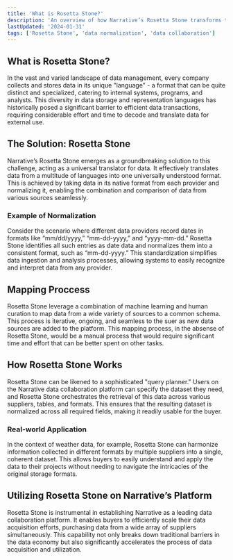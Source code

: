 ```yaml
---
title: 'What is Rosetta Stone?'
description: 'An overview of how Narrative’s Rosetta Stone transforms the data ecosystem by normalizing disparate data formats into a universal language, streamlining data collaboartion.'
lastUpdated: '2024-01-31'
tags: ['Rosetta Stone', 'data normalization', 'data collaboration']
---
```


## What is Rosetta Stone?

In the vast and varied landscape of data management, every company collects and stores data in its unique "language" - a format that can be quite distinct and specialized, catering to internal systems, programs, and analysts. This diversity in data storage and representation languages has historically posed a significant barrier to efficient data transactions, requiring considerable effort and time to decode and translate data for external use.

## The Solution: Rosetta Stone

Narrative’s Rosetta Stone emerges as a groundbreaking solution to this challenge, acting as a universal translator for data. It effectively translates data from a multitude of languages into one universally understood format. This is achieved by taking data in its native format from each provider and normalizing it, enabling the combination and comparison of data from various sources seamlessly.

### Example of Normalization

Consider the scenario where different data providers record dates in formats like “mm/dd/yyyy,” “mm-dd-yyyy,” and “yyyy-mm-dd.” Rosetta Stone identifies all such entries as date data and normalizes them into a consistent format, such as “mm-dd-yyyy.” This standardization simplifies data ingestion and analysis processes, allowing systems to easily recognize and interpret data from any provider.

## Mapping Proccess

Rosetta Stone leverage a combination of machine learning and human curation to map data from a wide variety of sources to a common schema.  This process is iterative, ongoing, and seamless to the suer as new data sources are added to the platform.  This mapping process, in the absense of Rosetta Stone, would be a manual process that would require significant time and effort that can be better spent on other tasks.

## How Rosetta Stone Works

Rosetta Stone can be likened to a sophisticated "query planner." Users on the Narrative data collaboration platform can specify the dataset they need, and Rosetta Stone orchestrates the retrieval of this data across various suppliers, tables, and formats. This ensures that the resulting dataset is normalized across all required fields, making it readily usable for the buyer.

### Real-world Application

In the context of weather data, for example, Rosetta Stone can harmonize information collected in different formats by multiple suppliers into a single, coherent dataset. This allows buyers to easily understand and apply the data to their projects without needing to navigate the intricacies of the original storage formats.

## Utilizing Rosetta Stone on Narrative’s Platform

Rosetta Stone is instrumental in establishing Narrative as a leading data collaboration platform. It enables buyers to efficiently scale their data acquisition efforts, purchasing data from a wide array of suppliers simultaneously. This capability not only breaks down traditional barriers in the data economy but also significantly accelerates the process of data acquisition and utilization.
